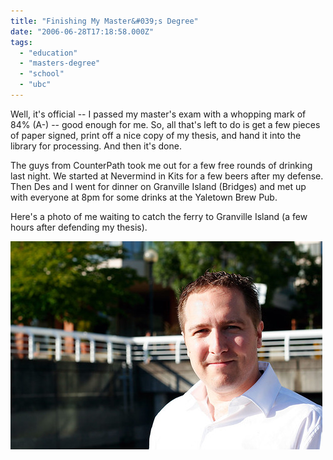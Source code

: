 ```yaml
---
title: "Finishing My Master&#039;s Degree"
date: "2006-06-28T17:18:58.000Z"
tags: 
  - "education"
  - "masters-degree"
  - "school"
  - "ubc"
---
```


Well, it's official -- I passed my master's exam with a whopping mark of 84% (A-) -- good enough for me. So, all that's left to do is get a few pieces of paper signed, print off a nice copy of my thesis, and hand it into the library for processing. And then it's done.

The guys from CounterPath took me out for a few free rounds of drinking last night. We started at Nevermind in Kits for a few beers after my defense. Then Des and I went for dinner on Granville Island (Bridges) and met up with everyone at 8pm for some drinks at the Yaletown Brew Pub.

Here's a photo of me waiting to catch the ferry to Granville Island (a few hours after defending my thesis).

[![All done!](images/177091936_343e03b850.jpg)](http://www.flickr.com/photos/duanestorey/177091936/)
